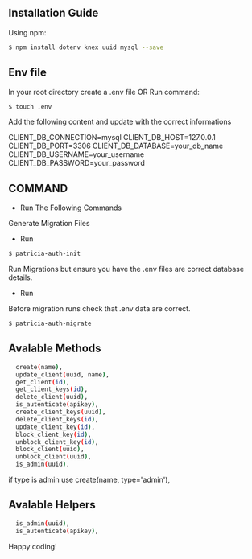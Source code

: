 ## Installation Guide

Using npm:

```bash
$ npm install dotenv knex uuid mysql --save
```

## Env file
In your root directory create a .env file OR Run command:

```bash
$ touch .env
```
Add the following content and update with the correct informations

CLIENT_DB_CONNECTION=mysql
CLIENT_DB_HOST=127.0.0.1
CLIENT_DB_PORT=3306
CLIENT_DB_DATABASE=your_db_name
CLIENT_DB_USERNAME=your_username
CLIENT_DB_PASSWORD=your_password

## COMMAND

- Run The Following Commands

Generate Migration Files
- Run 

```bash
$ patricia-auth-init
```

Run Migrations but ensure you have the .env files are correct database details. 
- Run 

Before migration runs check that .env data are correct.
```bash
$ patricia-auth-migrate
```

## Avalable Methods 

```bash
  create(name), 
  update_client(uuid, name),
  get_client(id),
  get_client_keys(id),
  delete_client(uuid),
  is_autenticate(apikey),
  create_client_keys(uuid),
  delete_client_keys(id),
  update_client_key(id),
  block_client_key(id),
  unblock_client_key(id),
  block_client(uuid),
  unblock_client(uuid),
  is_admin(uuid),

```
if type is admin use  create(name, type='admin'), 

## Avalable Helpers 
```bash
  is_admin(uuid),
  is_autenticate(apikey),
```

Happy coding!

